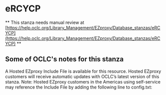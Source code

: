 # eRCYCP
** This stanza needs manual review at [https://help.oclc.org/Library_Management/EZproxy/Database_stanzas/eRCYCP](https://help.oclc.org/Library_Management/EZproxy/Database_stanzas/eRCYCP) **

## Some of OCLC's notes for this stanza

A Hosted EZproxy Include File is available for this resource. Hosted EZproxy customers will receive automatic updates with OCLC&rsquo;s latest version of this stanza. Note: Hosted EZproxy customers in the Americas using self-service may reference the Include File by adding the following line to config.txt:

&nbsp;

&nbsp;
